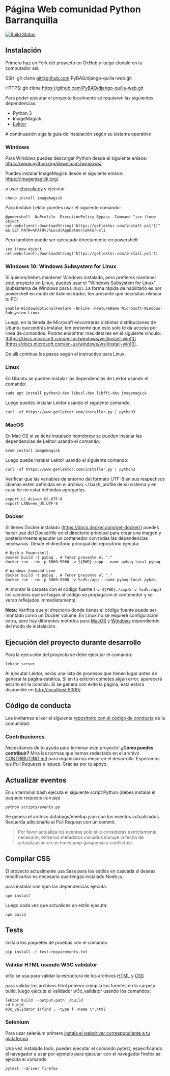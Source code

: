 # Página Web comunidad Python Barranquilla

[![Build Status](https://www.travis-ci.com/PyBAQ/django-quilla-web.svg?branch=master)](https://www.travis-ci.com/PyBAQ/django-quilla-web)

## Instalación

Primero haz un Fork del proyecto en GitHub y luego clonalo en tu computador así:

  SSH: git clone git@github.com:PyBAQ/django-quilla-web.git

  HTTPS: git clone https://github.com/PyBAQ/django-quilla-web.git

Para poder ejecutar el proyecto localmente se requieren las siguientes dependencias:

- Python 3
- ImageMagick
- [Lektor](https://www.getlektor.com/docs/installation/)

A continuación siga la guía de instalación según su sistema operativo

### Windows

Para Windows puedes descargar Python desde el siguiente enlace: https://www.python.org/downloads/windows/

Puedes instalar ImageMagick desde el siguiente enlace: <https://imagemagick.org/>

o usar [chocolatey](https://chocolatey.org/) y ejecutar

    choco install imagemagick

Para instalar Lektor puedes usar el siguiente comando:

    @powershell -NoProfile -ExecutionPolicy Bypass -Command "iex ((new-object net.webclient).DownloadString('https://getlektor.com/install.ps1'))" && SET PATH=%PATH%;%LocalAppData%\lektor-cli

Pero también puede ser ejecutado directamente en powershell:

    iex ((new-object net.webclient).DownloadString('https://getlektor.com/install.ps1'))

### Windows 10: Windows Subsystem for Linux

Si quieres/debes mantener Windows instalado, pero prefieres mantener este proyecto en Linux, puedes usar el "Windows Subsystem for Linux" (subsistema de Windows para Linux).  La forma rápida de habilitarlo es por powershell en modo de Administrador, ten presente que necesitas reinicar tu PC:

    Enable-WindowsOptionalFeature -Online -FeatureName Microsoft-Windows-Subsystem-Linux

Luego, en la tienda de Microsoft encontrarás distintas distribuciones de Ubuntu que podrás instalar, ten presente que esto solo te da acceso por linea de comandos. Podrás encontrar mas detalles en el siguiente vínculo: [https://docs.microsoft.com/en-us/windows/wsl/install-win10](https://docs.microsoft.com/en-us/windows/wsl/install-win10).

De allí continua los pasos según el instructivo para Linux.

### Linux

En Ubuntu se pueden instalar las dependencias de Lektor usando el comando:

    sudo apt install python3-dev libssl-dev libffi-dev imagemagick

Luego puedes instalar Lektor usando el siguiente comando:

    curl -sf https://www.getlektor.com/installer.py | python3

### MacOS

En Mac OS si se tiene instalado [homebrew](https://brew.sh/) se pueden instalar las dependencias de Lektor usando el comando:

    brew install imagemagick

Luego puede instalar Lektor usando el siguiente comando:

    curl -sf https://www.getlektor.com/installer.py | python3

Verificar que las variables de entorno del formato UTF-8 en sus respectivos idiomas esten definidas en el
archivo ~/.bash_profile de su sistema y en caso de no estar definidas agregarlas.

    export LC_ALL=en_US.UTF-8
    export LANG=en_US.UTF-8

### Docker

Si tienes Docker instalado (https://docs.docker.com/get-docker/) puedes hacer uso del Dockerfile en el directorio principal para crear una imagen y posteriormente ejecutar un contenedor con todas las dependencias necesarias. Desde el directorio principal del repositorio ejecuta:

    # Bash o Powershell
    docker build -t pybaq . # Tener presente el "."
    docker run --rm -p 5000:5000 -v ${PWD}:/app --name pybaq-local pybaq

    # Windows Command Line
    docker build -t pybaq . # Tener presente el "."
    docker run --rm -p 5000:5000 -v %cd%:/app --name pybaq-local pybaq

Al montar la carpeta con el código fuente (`-v ${PWD}:/app` o `-v %cd%:/app`) los cambios que se hagan al código se propagaran al contenedor y se veran reflejados immediatamente.

**Nota:** Verifica que el directorio donde tienes el código fuente puede ser montado como un Docker volume. En Linux no se requiere configuración extra, pero hay diferentes métodos para [MacOS](https://docs.docker.com/docker-for-mac/#file-sharing) y [Windows](https://blogs.msdn.microsoft.com/wael-kdouh/2017/06/26/enabling-drive-sharing-with-docker-for-windows/) dependiendo del modo de instalación.

## Ejecución del proyecto durante desarrollo

Para la ejecución del proyecto se debe ejecutar el comando:

    lektor server

Al ejecutar Lektor, verás una lista de procesos que tienen lugar antes de generar la página estática. Si en tu edición cometes algún error, aparecerá escrito en la consola. Si se genera con éxito la página, ésta estará disponible en [http://localhost:5000/](http://localhost:5000/).

## Código de conducta

Los invitamos a leer el siguiente [repositorio con el código de conducta](https://github.com/PyBAQ/codigo-de-conducta) de la comunidad.

### Contribuciones

Necesitamos de tu ayuda para terminar este proyecto! **¿Cómo puedes contribuir?** Mira las normas que hemos redactado en el archivo [CONTRIBUTING.md] para organizarnos mejor en el desarrollo. Esperamos tus Pull Requests e Issues. Gracias por tu apoyo.

[CONTRIBUTING.md]: https://github.com/PyBAQ/django-quilla-web/blob/master/CONTRIBUTING.md

## Actualizar eventos

En un terminal bash ejecuta el siguiente script Python (debes instalar el paquete requests con pip)

    python scripts/events.py

Se genera el archivo databags/meetup.json con los eventos actualizados. Recuerda adicionarlo al Pull Request con un commit.

> Por favor actualiza los eventos solo si lo consideras estrictamente necesario, entre los metadatos incluidos incluye la fecha de actualización en un timestamp (propenso a conflictos)

## Compilar CSS

El proyecto actualmente usa Sass para los estilos en cascada si deseas modificarlos es necesario que tengas instalado Node.js.

para instalar con npm las dependencias ejecuta:

    npm install

Luego cada vez que actualices un estilo ejecuta:

    npm build

## Tests

Instala los paquetes de pruebas con el comando

    pip install -r test-requirements.txt

### Validar HTML usando W3C validator

w3c se usa para validar la estructura de los archivos [HTML](https://validator.w3.org/) y [CSS](https://jigsaw.w3.org/css-validator/)

para validar los archivos html primero compila los fuentes en la carpeta build,
luego ejecuta el validador w3c_validator usando los comandos:

    lektor build --output-path ./build
    cd build
    w3c_validator $(find . -type f -name \*.html

### Selenium

Para usar selenium primero [instala el webdriver correspondiente a tu plataforma](https://selenium-python.readthedocs.io/installation.html#drivers)

Una vez instalado todo, puedes ejecutar el comando pytest, especificando el navegador a usar
por ejemplo para ejecutar con el navegador firefox se ejecuta el comando

    pytest --driver firefox
